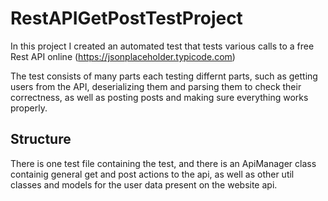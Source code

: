 # RestAPIGetPostTestProject
In this project I created an automated test that tests various calls to a free Rest API online (https://jsonplaceholder.typicode.com)

The test consists of many parts each testing differnt parts, such as getting users from the API, deserializing them and parsing them to check their correctness, as well as posting posts and making sure everything works properly.

Structure
------------------
There is one test file containing the test, and there is an ApiManager class containig general get and post actions to the api, as well as other util classes and models for the user data present on the website api.
